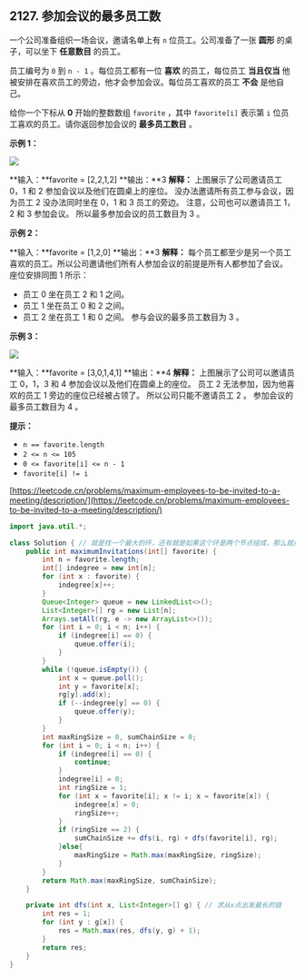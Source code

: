 2127\. 参加会议的最多员工数
-----------------

一个公司准备组织一场会议，邀请名单上有 `n` 位员工。公司准备了一张 **圆形** 的桌子，可以坐下 **任意数目** 的员工。

员工编号为 `0` 到 `n - 1` 。每位员工都有一位 **喜欢** 的员工，每位员工 **当且仅当** 他被安排在喜欢员工的旁边，他才会参加会议。每位员工喜欢的员工 **不会** 是他自己。

给你一个下标从 **0** 开始的整数数组 `favorite` ，其中 `favorite[i]` 表示第 `i` 位员工喜欢的员工。请你返回参加会议的 **最多员工数目** 。

**示例 1：**

![](https://assets.leetcode.com/uploads/2021/12/14/ex1.png)

**输入：**favorite = \[2,2,1,2\]
**输出：**3
**解释：**
上图展示了公司邀请员工 0，1 和 2 参加会议以及他们在圆桌上的座位。
没办法邀请所有员工参与会议，因为员工 2 没办法同时坐在 0，1 和 3 员工的旁边。
注意，公司也可以邀请员工 1，2 和 3 参加会议。
所以最多参加会议的员工数目为 3 。

**示例 2：**

**输入：**favorite = \[1,2,0\]
**输出：**3
**解释：**
每个员工都至少是另一个员工喜欢的员工。所以公司邀请他们所有人参加会议的前提是所有人都参加了会议。
座位安排同图 1 所示：
- 员工 0 坐在员工 2 和 1 之间。
- 员工 1 坐在员工 0 和 2 之间。
- 员工 2 坐在员工 1 和 0 之间。
  参与会议的最多员工数目为 3 。

**示例 3：**

![](https://assets.leetcode.com/uploads/2021/12/14/ex2.png)

**输入：**favorite = \[3,0,1,4,1\]
**输出：**4
**解释：**
上图展示了公司可以邀请员工 0，1，3 和 4 参加会议以及他们在圆桌上的座位。
员工 2 无法参加，因为他喜欢的员工 1 旁边的座位已经被占领了。
所以公司只能不邀请员工 2 。
参加会议的最多员工数目为 4 。

**提示：**

*   `n == favorite.length`
*   `2 <= n <= 105`
*   `0 <= favorite[i] <= n - 1`
*   `favorite[i] != i`

[https://leetcode.cn/problems/maximum-employees-to-be-invited-to-a-meeting/description/](https://leetcode.cn/problems/maximum-employees-to-be-invited-to-a-meeting/description/)

```java
import java.util.*;

class Solution { // 就是找一个最大的环，还有就是如果这个环是两个节点组成，那么就找链
    public int maximumInvitations(int[] favorite) {
        int n = favorite.length;
        int[] indegree = new int[n];
        for (int x : favorite) {
            indegree[x]++;
        }
        Queue<Integer> queue = new LinkedList<>();
        List<Integer>[] rg = new List[n];
        Arrays.setAll(rg, e -> new ArrayList<>());
        for (int i = 0; i < n; i++) {
            if (indegree[i] == 0) {
                queue.offer(i);
            }
        }
        while (!queue.isEmpty()) {
            int x = queue.poll();
            int y = favorite[x];
            rg[y].add(x);
            if (--indegree[y] == 0) {
                queue.offer(y);
            }
        }
        int maxRingSize = 0, sumChainSize = 0;
        for (int i = 0; i < n; i++) {
            if (indegree[i] == 0) {
                continue;
            }
            indegree[i] = 0;
            int ringSize = 1;
            for (int x = favorite[i]; x != i; x = favorite[x]) {
                indegree[x] = 0;
                ringSize++;
            }
            if (ringSize == 2) {
                sumChainSize += dfs(i, rg) + dfs(favorite[i], rg);
            }else{
                maxRingSize = Math.max(maxRingSize, ringSize);
            }
        }
        return Math.max(maxRingSize, sumChainSize);
    }

    private int dfs(int x, List<Integer>[] g) { // 求从x点出发最长的链
        int res = 1;
        for (int y : g[x]) {
            res = Math.max(res, dfs(y, g) + 1);
        }
        return res;
    }
}
```

